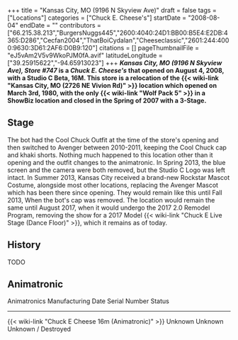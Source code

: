+++
title = "Kansas City, MO (9196 N Skyview Ave)"
draft = false
tags = ["Locations"]
categories = ["Chuck E. Cheese's"]
startDate = "2008-08-04"
endDate = ""
contributors = ["66.215.38.213","BurgersNuggs445","2600:4040:24D1:BB00:B5E4:E2DB:4365:D286","Cecfan2004","ThatBoiCydalan","Cheeseclassic","2601:244:4000:9630:3D61:2AF6:D0B9:120"]
citations = []
pageThumbnailFile = "eJ5vAm2V5v9WkoPJM0fA.avif"
latitudeLongitude = ["39.25915622","-94.65913023"]
+++
***Kansas City, MO (9196 N Skyview Ave), Store #747* is a *Chuck E. Cheese's* that opened on August 4, 2008, with a Studio C Beta, 16M. This store is a relocation of the {{< wiki-link "Kansas City, MO (2726 NE Vivion Rd)" >}} location which opened on March 3rd, 1980, with the only {{< wiki-link "Wolf Pack 5" >}} in a ShowBiz location and closed in the Spring of 2007 with a 3-Stage.**

## Stage

The bot had the Cool Chuck Outfit at the time of the store's opening and then switched to Avenger between 2010-2011, keeping the Cool Chuck cap and khaki shorts. Nothing much happened to this location other than it opening and the outfit changes to the animatronic. In Spring 2013, the blue screen and the camera were both removed, but the Studio C Logo was left intact. In Summer 2013, Kansas City received a brand-new Rockstar Mascot Costume, alongside most other locations, replacing the Avenger Mascot which has been there since opening. They would remain like this until Fall 2013, When the bot's cap was removed. The location would remain the same until August 2017, when it would undergo the 2017 2.0 Remodel Program, removing the show for a 2017 Model {{< wiki-link "Chuck E Live Stage (Dance Floor)" >}}, which it remains as of today.

## History

TODO

## Animatronic

  Animatronics                                               Manufacturing Date   Serial Number   Status
  ---------------------------------------------------------- -------------------- --------------- ---------------------
  {{< wiki-link "Chuck E Cheese 16m (Animatronic)" >}}   Unknown              Unknown         Unknown / Destroyed
                                                                                                  
